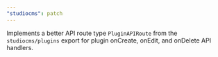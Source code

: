 ```yaml
---
"studiocms": patch
---
```


Implements a better API route type `PluginAPIRoute` from the `studiocms/plugins` export for plugin onCreate, onEdit, and onDelete API handlers.
